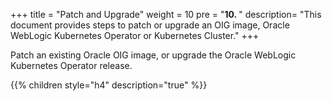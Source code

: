 +++
title = "Patch and Upgrade"
weight = 10 
pre = "<b>10. </b>"
description=  "This document provides steps to patch or upgrade an OIG image, Oracle WebLogic Kubernetes Operator or Kubernetes Cluster."
+++

Patch an existing Oracle OIG image, or upgrade the Oracle WebLogic Kubernetes Operator release.

{{% children style="h4" description="true" %}}

